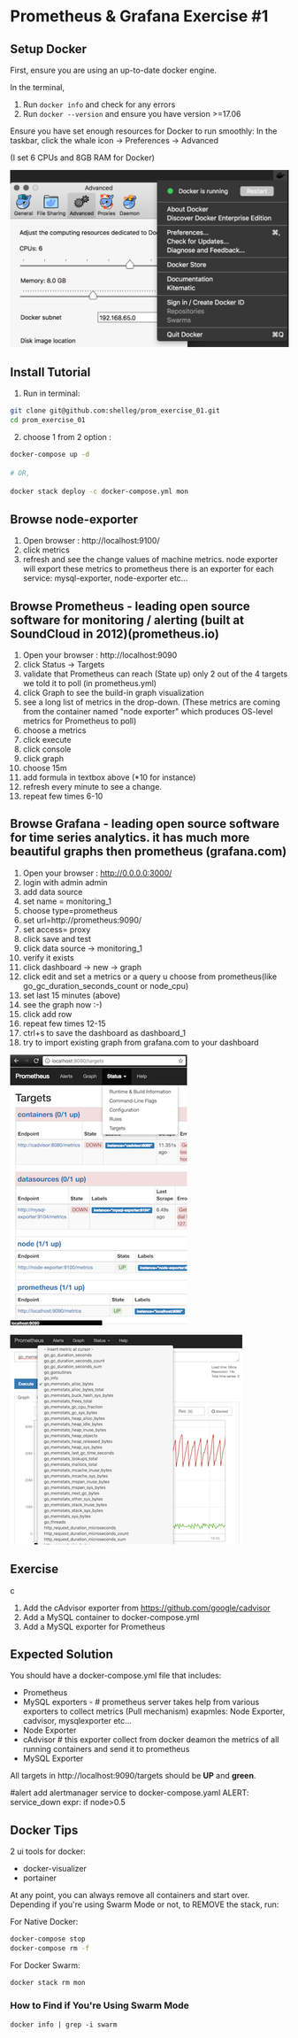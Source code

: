 # Prometheus & Grafana Exercise #1

## Setup Docker

First, ensure you are using an up-to-date docker engine.

In the terminal,

1. Run `docker info` and check for any errors
1. Run `docker --version` and ensure you have version >=17.06

Ensure you have set enough resources for Docker to run smoothly:
In the taskbar, click the whale icon → Preferences → Advanced

(I set 6 CPUs and 8GB RAM for Docker)

![](./img/docker_engine_settings.png)


## Install Tutorial

1. Run in terminal:
```sh
git clone git@github.com:shelleg/prom_exercise_01.git
cd prom_exercise_01

```

2. choose 1 from 2 option :

```sh
docker-compose up -d

# OR,

docker stack deploy -c docker-compose.yml mon
```

## Browse node-exporter
1. Open browser : http://localhost:9100/
2. click metrics
3. refresh and see the change values
   of machine metrics. node exporter will export these metrics to prometheus
   there is an exporter for each service: mysql-exporter, node-exporter etc...

## Browse Prometheus - leading open source software for monitoring / alerting (built at SoundCloud in 2012)(prometheus.io)
1. Open your browser :  http://localhost:9090 
2. click Status → Targets 
3. validate that Prometheus can reach (State up) only 2 out of the 4 targets we told it to poll (in prometheus.yml)
4. click Graph to see the build-in graph visualization
5. see a long list of metrics in the drop-down. (These metrics are coming from the container named "node exporter" which produces OS-level metrics for Prometheus to poll)
6. choose a metrics
7. click execute 
8. click console
9. click graph
10. choose 15m
11. add formula in textbox above (*10 for instance)
12. refresh every minute to see a change.
13. repeat few times 6-10

## Browse Grafana -   leading open source software for time series analytics. it has much more beautiful graphs then prometheus (grafana.com) 
1. Open your browser : http://0.0.0.0:3000/
2. login with admin admin
3. add data source 
4. set name = monitoring_1
5. choose type=prometheus
6. set url=http://prometheus:9090/
7. set access= proxy
8. click save and test
9. click data source → monitoring_1
10. verify it exists
11. click dashboard → new → graph 
12. click edit and set a metrics or a query u choose from prometheus(like go_gc_duration_seconds_count or node_cpu)
13. set last 15 minutes (above)
14. see the graph now :-)
15. click add row
15. repeat few times 12-15 
16. ctrl+s to save the dashboard as dashboard_1
17. try to import existing graph from grafana.com to your dashboard

![](./img/prometheus_targets_before.png)




![](./img/prometheus_graphs.png)

## Exercise
c
1. Add the cAdvisor exporter from https://github.com/google/cadvisor
2. Add a MySQL container to docker-compose.yml
3. Add a MySQL exporter for Prometheus 

## Expected Solution

You should have a docker-compose.yml file that includes:

- Prometheus
- MySQL
  exporters - # prometheus server takes help from various exporters to collect metrics (Pull mechanism) exapmles: Node Exporter, cadvisor, mysqlexporter etc...
- Node Exporter 
- cAdvisor # this exporter collect from  docker deamon the metrics of all running containers and send it to prometheus
- MySQL Exporter

All targets in http://localhost:9090/targets should be **UP** and **green**.


#alert
add alertmanager service to docker-compose.yaml
ALERT: service_down
expr: if node>0.5

## Docker Tips
2 ui tools for docker:
- docker-visualizer
- portainer


At any point, you can always remove all containers and start over.
Depending if you're using Swarm Mode or not, to REMOVE the stack, run:

For Native Docker:
```sh
docker-compose stop
docker-compose rm -f
```

For Docker Swarm:
```sh
docker stack rm mon
```

### How to Find if You're Using Swarm Mode

```
docker info | grep -i swarm
```
